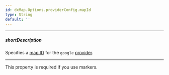 ```yaml
---
id: dxMap.Options.providerConfig.mapId
type: String
default: ''
---
```

---
##### shortDescription
Specifies a [map ID](https://developers.google.com/maps/documentation/get-map-id) for the `google` [provider](/Documentation/ApiReference/UI_Components/dxMap/Configuration/#provider).

---
This property is required if you use markers.